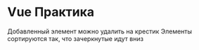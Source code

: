 <h1>Vue Практика</h1>
Добавленный элемент можно удалить на крестик
Элементы сортируются так, что зачеркнутые идут вниз
